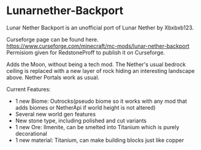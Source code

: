 # Lunarnether-Backport
Lunar Nether Backport is an unofficial port of Lunar Nether by Xbxbxb123.

Curseforge page can be found here.
https://www.curseforge.com/minecraft/mc-mods/lunar-nether-backport
Permisiom given for RedstoneProff to publish it on Curseforge.

Adds the Moon, without being a tech mod. The Nether's usual bedrock ceiling is replaced with a new layer of rock hiding an interesting landscape above. Nether Portals work as usual.

Current Features: 

+ 1 new Biome: Outrocks(pseudo biome so it works with any mod that adds biomes or NetherApi if world height is not altered)
+ Several new world gen features
+ New stone type, including polished and cut variants 
+ 1 new Ore: Ilmenite, can be smelted into Titanium which is purely decorational
+ 1 new material: Titanium, can make building blocks just like copper
